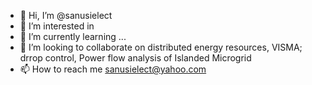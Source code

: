 - 👋 Hi, I’m @sanusielect
- 👀 I’m interested in 
- 🌱 I’m currently learning ...
- 💞️ I’m looking to collaborate on distributed energy resources, VISMA; drrop control, Power flow analysis of Islanded Microgrid
- 📫 How to reach me sanusielect@yahoo.com

<!---
sanusielect/sanusielect is a ✨ special ✨ repository because its `README.md` (this file) appears on your GitHub profile.
You can click the Preview link to take a look at your changes.
--->
